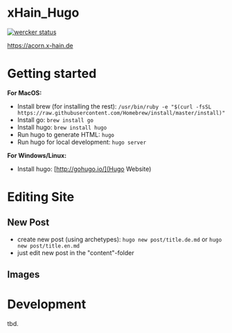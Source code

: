 # xHain_Hugo

[![wercker status](https://app.wercker.com/status/4374b5664faf5920c218c1b06618581a/m/master "wercker status")](https://app.wercker.com/project/byKey/4374b5664faf5920c218c1b06618581a)

https://acorn.x-hain.de

# Getting started

**For MacOS:**
* Install brew (for installing the rest): ``/usr/bin/ruby -e "$(curl -fsSL https://raw.githubusercontent.com/Homebrew/install/master/install)"``
* Install go: ``brew install go``
* Install hugo: ``brew install hugo``
* Run hugo to generate HTML: ``hugo``
* Run hugo for local development: ``hugo server``

**For Windows/Linux:**
* Install hugo: [http://gohugo.io/](Hugo Website)

# Editing Site

## New Post
* create new post (using archetypes): ``hugo new post/title.de.md`` or ``hugo new post/title.en.md`` 
* just edit new post in the "content"-folder

## Images

# Development

tbd.
